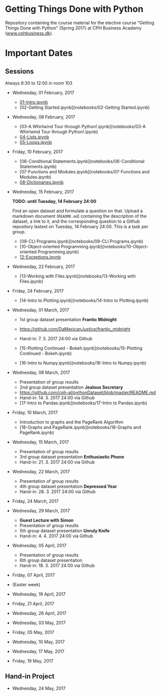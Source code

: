 # Getting Things Done with Python

Repository containing the course material for the elective course "Getting Things Done with Python" (Spring 2017) at CPH Business Academy (www.cphbusiness.dk).

# Important Dates

## Sessions

Always 8:30 to 12:00 in room 103

  * Wednesday, 01 February, 2017

    * [01-Intro.ipynb](notebooks/01-Intro.ipynb)
    * [02-Getting Started.ipynb](notebooks/02-Getting Started.ipynb)

  * Wednesday, 08 February, 2017

    * [03-A Whirlwind Tour through Python!.ipynb](notebooks/03-A Whirlwind Tour through Python!.ipynb)
    * [04-Lists.ipynb](notebooks/04-Lists.ipynb)
    * [05-Loops.ipynb](notebooks/05-Loops.ipynb)

  * Friday, 10 February, 2017

    * [06-Conditional Statements.ipynb](notebooks/06-Conditional Statements.ipynb)
    * [07-Functions and Modules.ipynb](notebooks/07-Functions and Modules.ipynb)
    * [08-Dictionaries.ipynb](notebooks/08-Dictionaries.ipynb)

  * Wednesday, 15 February, 2017

    **TODO: until Tuesday, 14 February 24:00**

    Find an open dataset and formulate a question on that. Upload a markdown document (`README.md`) containing the description of the dataset, a link to it, and the corresponding question to a Github repository lastest on Tuesday, 14 February 24:00. This is a task per group.

    * [09-CLI Programs.ipynb](notebooks/09-CLI Programs.ipynb)
    * [10-Object-oriented Programming.ipynb](notebooks/10-Object-oriented Programming.ipynb)
    * [12-Exceptions.ipynb](notebooks/12-Exceptions.ipynb)


  * Wednesday, 22 February, 2017

    * [13-Working with Files.ipynb](notebooks/13-Working with Files.ipynb)

  * Friday, 24 February, 2017

    * [14-Intro to Plotting.ipynb](notebooks/14-Intro to Plotting.ipynb)

  * Wednesday, 01 March, 2017
    * 1st group dataset presentation **Frantic Midnight**
    * https://github.com/DaMexicanJustice/frantic_midnight
    * Hand-in: 7. 3. 2017 24:00 via Github

    * [15-Plotting Continued - Bokeh.ipynb](notebooks/15-Plotting Continued - Bokeh.ipynb)
    * [16-Intro to Numpy.ipynb](notebooks/16-Intro to Numpy.ipynb)

  * Wednesday, 08 March, 2017

    * Presentation of group results
    * 2nd group dataset presentation **Jealous Secretary**
    * https://github.com/cph-al/pythonDataset/blob/master/README.md
    * Hand-in: 14. 3. 2017 24:00 via Github
    * [17-Intro to Pandas.ipynb](notebooks/17-Intro to Pandas.ipynb)

  * Friday, 10 March, 2017

    * Introduction to graphs and the PageRank Algorithm
    * [18-Graphs and PageRank.ipynb](notebooks/18-Graphs and PageRank.ipynb)

  * Wednesday, 15 March, 2017

    * Presentation of group results
    * 3rd group dataset presentation **Enthusiastic Phone**
    * Hand-in: 21. 3. 2017 24:00 via Github

  * Wednesday, 22 March, 2017

    * Presentation of group results
    * 4th group dataset presentation **Depressed Year**
    * Hand-in: 28. 3. 2017 24:00 via Github

  * Friday, 24 March, 2017
  * Wednesday, 29 March, 2017

    * **Guest Lecture with Simon**
    * Presentation of group results
    * 5th group dataset presentation **Unruly Knife**
    * Hand-in: 4. 4. 2017 24:00 via Github


  * Wednesday, 05 April, 2017

    * Presentation of group results
    * 6th group dataset presentation
    * Hand-in: 18. 3. 2017 24:00 via Github

  * Friday, 07 April, 2017
  * (Easter week)
  * Wednesday, 19 April, 2017
  * Friday, 21 April, 2017
  * Wednesday, 26 April, 2017
  * Wednesday, 03 May, 2017
  * Friday, 05 May, 2017
  * Wednesday, 10 May, 2017
  * Wednesday, 17 May, 2017
  * Friday, 19 May, 2017

## Hand-in Project

  * Wednesday, 24 May, 2017
